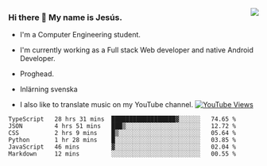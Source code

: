 <img align='right' src="https://github-readme-stats-eight-rose-90.vercel.app
/api?username=JesusJimenezG&show_icons=true&theme=radical">

### Hi there 👋 My name is Jesús.
- I'm a Computer Engineering student.
- I'm currently working as a Full stack Web developer and native Android Developer.

- Proghead.
- Inlärning svenska
- I also like to translate music on my YouTube channel. [![YouTube Views](https://img.shields.io/youtube/channel/views/UCWnlcC4_sV9Imcy9ysQpxHA?style=social)](https://www.youtube.com/channel/UCWnlcC4_sV9Imcy9ysQpxHA)

<!--START_SECTION:waka-->

```text
TypeScript   28 hrs 31 mins  ██████████████████▓░░░░░░   74.65 %
JSON         4 hrs 51 mins   ███▒░░░░░░░░░░░░░░░░░░░░░   12.72 %
CSS          2 hrs 9 mins    █▒░░░░░░░░░░░░░░░░░░░░░░░   05.64 %
Python       1 hr 28 mins    █░░░░░░░░░░░░░░░░░░░░░░░░   03.85 %
JavaScript   46 mins         ▓░░░░░░░░░░░░░░░░░░░░░░░░   02.04 %
Markdown     12 mins         ░░░░░░░░░░░░░░░░░░░░░░░░░   00.55 %
```

<!--END_SECTION:waka-->

<!--
**JesusJimenezG/JesusJimenezG** is a ✨ _special_ ✨ repository because its `README.md` (this file) appears on your GitHub profile.

Here are some ideas to get you started:

- 🔭 I’m currently working on ...
- 🌱 I’m currently learning ...
- 👯 I’m looking to collaborate on ...
- 🤔 I’m looking for help with ...
- 💬 Ask me about ...
- 📫 How to reach me: ...
- 😄 Pronouns: ...
- ⚡ Fun fact: ...
-->
